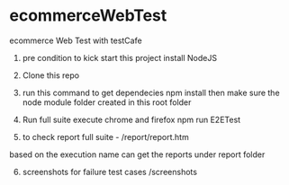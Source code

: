 # ecommerceWebTest
ecommerce Web Test with testCafe

1. pre condition to kick start this project
install NodeJS

2. Clone this repo
3. run this command to get dependecies
npm install
then make sure the node module folder created in this root folder

4. Run full suite execute chrome and firefox
npm run E2ETest

5. to check report
full suite - /report/report.htm

based on the execution name can get the reports under report folder

6. screenshots for failure test cases 
/screenshots
